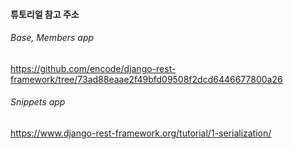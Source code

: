 #### 튜토리얼 참고 주소
###### Base, Members app
https://github.com/encode/django-rest-framework/tree/73ad88eaae2f49bfd09508f2dcd6446677800a26

###### Snippets app
https://www.django-rest-framework.org/tutorial/1-serialization/
